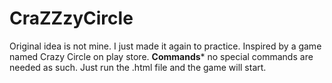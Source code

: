 # CraZZzyCircle
Original idea is not mine. I just made it again to practice.
Inspired by a game named Crazy Circle on play store.
**Commands***
no special commands are needed as such. Just run the .html file and the game will start.
